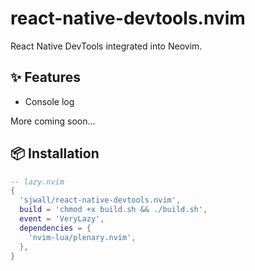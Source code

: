 # react-native-devtools.nvim

React Native DevTools integrated into Neovim.

## ✨ Features

- Console log

More coming soon...

## 📦 Installation

```lua
-- lazy.nvim
{
  'sjwall/react-native-devtools.nvim',
  build = 'chmod +x build.sh && ./build.sh',
  event = 'VeryLazy',
  dependencies = {
    'nvim-lua/plenary.nvim',
  },
}
```
